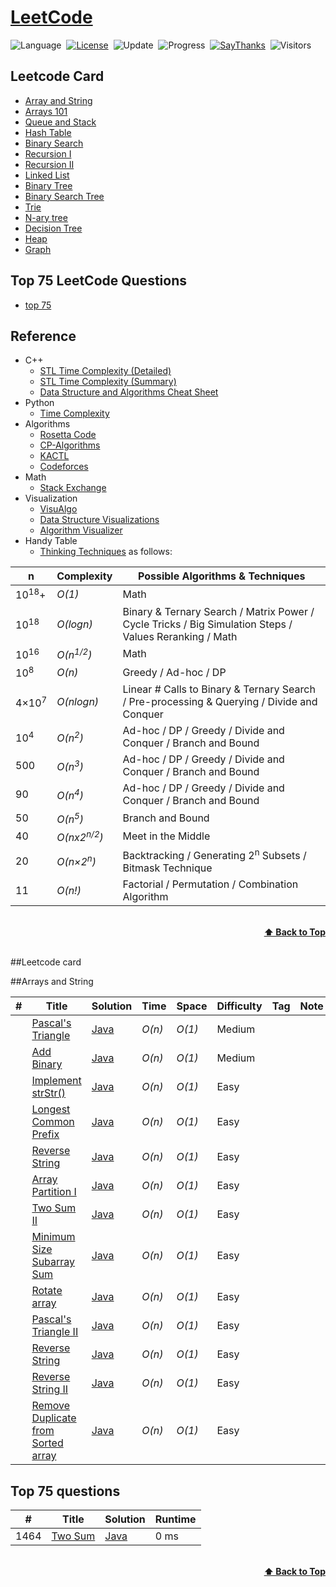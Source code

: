 # [LeetCode](https://leetcode.com/problemset/all/)

![Language](https://img.shields.io/badge/badge-java-brightgreen)&nbsp;
[![License](https://img.shields.io/badge/license-MIT-blue.svg)](./LICENSE.md)&nbsp;
![Update](https://img.shields.io/badge/update-weekly-green.svg)&nbsp;
![Progress](https://img.shields.io/badge/progress-2183%20%2F%202183-ff69b4.svg)&nbsp;
[![SayThanks](https://img.shields.io/badge/say-thanks-ff69f4.svg)](https://saythanks.io/to/azizbekx)&nbsp;
![Visitors](https://visitor-badge.laobi.icu/badge?page_id=azizbekx.leetcode.solutions)


## Leetcode Card
* [Array and String](https://github.com/azizbekx/LeetCode-Solutions#array)
* [Arrays 101](https://github.com/azizbekx/LeetCode-Solutions#array)
* [Queue and Stack](https://github.com/azizbekx/LeetCode-Solutions#array)
* [Hash Table](https://github.com/azizbekx/LeetCode-Solutions#array)
* [Binary Search](https://github.com/azizbekx/LeetCode-Solutions#array)
* [Recursion I](https://github.com/azizbekx/LeetCode-Solutions#array)
* [Recursion II](https://github.com/azizbekx/LeetCode-Solutions#array)
* [Linked List](https://github.com/azizbekx/LeetCode-Solutions#array)
* [Binary Tree](https://github.com/azizbekx/LeetCode-Solutions#array)
* [Binary Search Tree](https://github.com/azizbekx/LeetCode-Solutions#array)
* [Trie](https://github.com/azizbekx/LeetCode-Solutions#array)
* [N-ary tree](https://github.com/azizbekx/LeetCode-Solutions#array)
* [Decision Tree](https://github.com/azizbekx/LeetCode-Solutions#array)
* [Heap](https://github.com/azizbekx/LeetCode-Solutions#array)
* [Graph](https://github.com/azizbekx/LeetCode-Solutions#array)

## Top 75 LeetCode Questions
* [top 75](https://github.com/azizbekx/LeetCode-Solutions#bit-manipulation)

[//]: # (## Algorithms )

[//]: # (* [Bit Manipulation]&#40;https://github.com/azizbekx/LeetCode-Solutions#bit-manipulation&#41;)

[//]: # (* [Array]&#40;https://github.com/azizbekx/LeetCode-Solutions#array&#41;)

[//]: # (* [String]&#40;https://github.com/azizbekx/LeetCode-Solutions#string&#41;)

[//]: # (* [Linked List]&#40;https://github.com/azizbekx/LeetCode-Solutions#linked-list&#41;)

[//]: # (* [Stack]&#40;https://github.com/azizbekx/LeetCode-Solutions#stack&#41;)

[//]: # (* [Queue]&#40;https://github.com/azizbekx/LeetCode-Solutions#queue&#41;)

[//]: # (* [Binary Heap]&#40;https://github.com/azizbekx/LeetCode-Solutions#binary-heap&#41;)

[//]: # (* [Tree]&#40;https://github.com/azizbekx/LeetCode-Solutions#tree&#41;)

[//]: # (* [Hash Table]&#40;https://github.com/azizbekx/LeetCode-Solutions#hash-table&#41;)

[//]: # (* [Math]&#40;https://github.com/azizbekx/LeetCode-Solutions#math&#41;)

[//]: # (* [Sort]&#40;https://github.com/azizbekx/LeetCode-Solutions#sort&#41;)

[//]: # (* [Two Pointers]&#40;https://github.com/azizbekx/LeetCode-Solutions#two-pointers&#41;)

[//]: # (* [Recursion]&#40;https://github.com/azizbekx/LeetCode-Solutions#recursion&#41;)

[//]: # (* [Binary Search]&#40;https://github.com/azizbekx/LeetCode-Solutions#binary-search&#41;)

[//]: # (* [Binary Search Tree]&#40;https://github.com/azizbekx/LeetCode-Solutions#binary-search-tree&#41;)

[//]: # (* [Breadth-First Search]&#40;https://github.com/azizbekx/LeetCode-Solutions#breadth-first-search&#41;)

[//]: # (* [Depth-First Search]&#40;https://github.com/azizbekx/LeetCode-Solutions#depth-first-search&#41;)

[//]: # (* [Backtracking]&#40;https://github.com/azizbekx/LeetCode-Solutions#backtracking&#41;)

[//]: # (* [Dynamic Programming]&#40;https://github.com/azizbekx/LeetCode-Solutions#dynamic-programming&#41;)

[//]: # (* [Greedy]&#40;https://github.com/azizbekx/LeetCode-Solutions#greedy&#41;)

[//]: # (* [Graph]&#40;https://github.com/azizbekx/LeetCode-Solutions#graph&#41;)

[//]: # (* [Geometry]&#40;https://github.com/azizbekx/LeetCode-Solutions#geometry&#41;)

[//]: # (* [Simulation]&#40;https://github.com/azizbekx/LeetCode-Solutions#simulation&#41;)

[//]: # (* [Design]&#40;https://github.com/azizbekx/LeetCode-Solutions#design&#41;)

[//]: # (* [Concurrency]&#40;https://github.com/azizbekx/LeetCode-Solutions#concurrency&#41;)

## Reference

* C++
    * [STL Time Complexity (Detailed)](http://www.cplusplus.com/reference/stl/)
    * [STL Time Complexity (Summary)](http://john-ahlgren.blogspot.com/2013/10/stl-container-performance.html)
    * [Data Structure and Algorithms Cheat Sheet](https://github.com/gibsjose/cpp-cheat-sheet/blob/master/Data%20Structures%20and%20Algorithms.md)
* Python
    * [Time Complexity](https://wiki.python.org/moin/TimeComplexity)
* Algorithms
    * [Rosetta Code](https://rosettacode.org)
    * [CP-Algorithms](https://cp-algorithms.com)
    * [KACTL](https://github.com/kth-competitive-programming/kactl)
    * [Codeforces](https://codeforces.com/)
* Math
    * [Stack Exchange](https://math.stackexchange.com)     
* Visualization
    * [VisuAlgo](https://visualgo.net/en)
    * [Data Structure Visualizations](https://www.cs.usfca.edu/~galles/visualization/Algorithms.html)
    * [Algorithm Visualizer](https://algorithm-visualizer.org/)
 * Handy Table
    * [Thinking Techniques](https://sites.google.com/site/mostafasibrahim/programming-competitions/thinking-techniques) as follows:

| n | Complexity | Possible Algorithms & Techniques |
| - | - | - |
| 10<sup>18</sup>+ | _O(1)_ | Math |
| 10<sup>18</sup> | _O(logn)_ | Binary & Ternary Search / Matrix Power / Cycle Tricks / Big Simulation Steps / Values Reranking / Math |
| 10<sup>16</sup> | _O(n<sup>1/2</sup>)_ | Math |
| 10<sup>8</sup> | _O(n)_ | Greedy / Ad-hoc / DP |
| 4×10<sup>7</sup> | _O(nlogn)_ | Linear # Calls to Binary & Ternary Search / Pre-processing & Querying / Divide and Conquer |
| 10<sup>4</sup> | _O(n<sup>2</sup>)_ | Ad-hoc / DP / Greedy / Divide and Conquer / Branch and Bound |
| 500 | _O(n<sup>3</sup>)_ | Ad-hoc / DP / Greedy / Divide and Conquer / Branch and Bound  |
| 90 | _O(n<sup>4</sup>)_ | Ad-hoc / DP / Greedy / Divide and Conquer / Branch and Bound |
| 50 | _O(n<sup>5</sup>)_ | Branch and Bound |
| 40 | _O(nx2<sup>n/2</sup>)_ | 	Meet in the Middle |
| 20 | _O(n×2<sup>n</sup>)_ | Backtracking / Generating 2<sup>n</sup> Subsets / Bitmask Technique |
| 11 | _O(n!)_ | Factorial / Permutation / Combination Algorithm |

<br/>
<div align="right">
    <b><a href="#Menu">⬆️ Back to Top</a></b>
</div>
<br/>

##Leetcode card

##Arrays and String

| #   | Title                                                                                                    | Solution                                                                    | Time   | Space  | Difficulty | Tag | Note | 
|-----|----------------------------------------------------------------------------------------------------------|-----------------------------------------------------------------------------|--------|--------|------------|-----|------|
|     | [Pascal's Triangle](https://leetcode.com/problems/pascals-triangle/)                                     | [Java](./src/leetcodeCard/arraysAndString/PascalsTriangle.java)             | _O(n)_ | _O(1)_ | Medium     ||     |     |
|     | [Add Binary](https://leetcode.com/problems/add-binary/)                                                  | [Java](./src/leetcodeCard/arraysAndString/AddBinary.java)                   | _O(n)_ | _O(1)_ | Medium     ||     |     |
|     | [Implement strStr()](https://leetcode.com/problems/implement-strstr/)                                    | [Java](./src/leetcodeCard/arraysAndString/ImplementStr.java)                | _O(n)_ | _O(1)_ | Easy       ||     |     |
|     | [Longest Common Prefix](https://leetcode.com/problems/longest-common-prefix/)                            | [Java](./src/leetcodeCard/arraysAndString/LongestCommonPrefix.java)         | _O(n)_ | _O(1)_ | Easy       ||     |     |
|     | [Reverse String](https://leetcode.com/problems/reverse-string/)                                          | [Java](./src/leetcodeCard/arraysAndString/ReverseString.java)               | _O(n)_ | _O(1)_ | Easy       ||     |     |
|     | [Array Partition I](https://leetcode.com/problems/array-partition-i/)                                    | [Java](./src/leetcodeCard/arraysAndString/ArrayPartition.java)              | _O(n)_ | _O(1)_ | Easy       ||     |     |
|     | [Two Sum II ](https://leetcode.com/problems/two-sum-ii-input-array-is-sorted//)                          | [Java](./src/leetcodeCard/arraysAndString/TwoSumII.java)                    | _O(n)_ | _O(1)_ | Easy       ||     |     |
|     | [Minimum Size Subarray Sum](https://leetcode.com/problems/minimum-size-subarray-sum/)                    | [Java](./)                                                                  | _O(n)_ | _O(1)_ | Easy       ||     |     |
|     | [Rotate array](https://leetcode.com/problems/rotate-array/submissions/)                                  | [Java](./src/leetcodeCard/arraysAndString/RotateArray.java)                 | _O(n)_ | _O(1)_ | Easy       ||     |     |
|     | [Pascal's Triangle II](https://leetcode.com/problems/pascals-triangle-ii/)                               | [Java](./src/leetcodeCard/arraysAndString/PascalsTriangleII.java)           | _O(n)_ | _O(1)_ | Easy       ||     |     |
|     | [Reverse String ](https://leetcode.com/problems/reverse-string/)                                         | [Java](./src/leetcodeCard/arraysAndString/Reverse_Words_In_String.java)     | _O(n)_ | _O(1)_ | Easy       ||     |     |
|     | [Reverse String II](https://leetcode.com/problems/reverse-string-ii/)                                    | [Java](./src/leetcodeCard/arraysAndString/Reverse_Words_In_String_III.java) | _O(n)_ | _O(1)_ | Easy       ||     |     |
|     | [Remove Duplicate from Sorted array](https://leetcode.com/problems/remove-duplicates-from-sorted-array/) | [Java](./)                                                                  | _O(n)_ | _O(1)_ | Easy       ||     |     |

## Top 75 questions 
| # | Title                                                                                | Solution   | Runtime |
|---|--------------------------------------------------------------------------------------|------------| ------- |
|1464| [Two Sum](https://leetcode.com/problems/two-sum/) | [Java](./) |0 ms|

<br/>
<div align="right">
    <b><a href="#algorithms">⬆️ Back to Top</a></b>
</div>
<br/>


[//]: # (## All Leetcode questions)

[//]: # ()
[//]: # (## Array)

[//]: # ()
[//]: # (|  #  | Title           |  Solution       |  Time           | Space           | Difficulty    | Tag          | Note| )

[//]: # (|-----|---------------- | --------------- | --------------- | --------------- | ------------- |--------------|-----|)

[//]: # (|1002 | [Find Common Characters]&#40;https://leetcode.com/problems/find-common-characters/&#41; | [C++]&#40;.&#41; [Python]&#40;./&#41; | _O&#40;n * l&#41;_ | _O&#40;1&#41;_      | Easy         ||     |     |)

[//]: # (|1002 | [Find Common Characters]&#40;https://leetcode.com/problems/find-common-characters/&#41; | [C++]&#40;.p&#41; [Python]&#40;./&#41; | _O&#40;n * l&#41;_ | _O&#40;1&#41;_      | Easy         ||     |     |)



